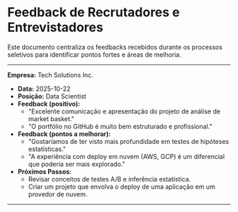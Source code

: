 # Feedback de Recrutadores e Entrevistadores

Este documento centraliza os feedbacks recebidos durante os processos seletivos para identificar pontos fortes e áreas de melhoria.

---

**Empresa:** Tech Solutions Inc.
*   **Data:** 2025-10-22
*   **Posição:** Data Scientist
*   **Feedback (positivo):**
    *   "Excelente comunicação e apresentação do projeto de análise de market basket."
    *   "O portfólio no GitHub é muito bem estruturado e profissional."
*   **Feedback (pontos a melhorar):**
    *   "Gostaríamos de ter visto mais profundidade em testes de hipóteses estatísticas."
    *   "A experiência com deploy em nuvem (AWS, GCP) é um diferencial que poderia ser mais explorado."
*   **Próximos Passos:**
    *   Revisar conceitos de testes A/B e inferência estatística.
    *   Criar um projeto que envolva o deploy de uma aplicação em um provedor de nuvem.

---
